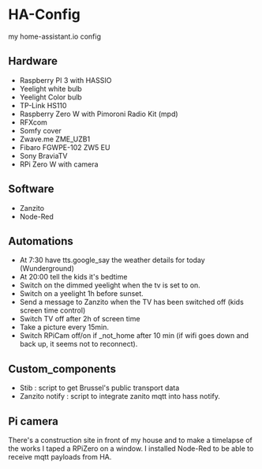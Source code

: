 # HA-Config
my home-assistant.io config
## Hardware
- Raspberry PI 3 with HASSIO
- Yeelight white bulb
- Yeelight Color bulb
- TP-Link HS110
- Raspberry Zero W with Pimoroni Radio Kit (mpd)
- RFXcom
- Somfy cover
- Zwave.me ZME_UZB1
- Fibaro FGWPE-102 ZW5 EU
- Sony BraviaTV
- RPi Zero W with camera

## Software
- Zanzito
- Node-Red

## Automations

- At 7:30 have tts.google_say the weather details for today (Wunderground)
- At 20:00 tell the kids it's bedtime
- Switch on the dimmed yeelight when the tv is set to on.
- Switch on a yeelight 1h before sunset.
- Send a message to Zanzito when the TV has been switched off (kids screen time control)
- Switch TV off after 2h of screen time
- Take a picture every 15min.
- Switch RPiCam off/on if _not_home after 10 min (if wifi goes down and back up, it seems not to reconnect).

## Custom_components

- Stib : script to get Brussel's public transport data
- Zanzito notify : script to integrate zanito mqtt into hass notify.

## Pi camera
There's a construction site in front of my house and to make a timelapse of the works I taped a RPiZero on a window. I installed Node-Red to be able to receive mqtt payloads from HA.
